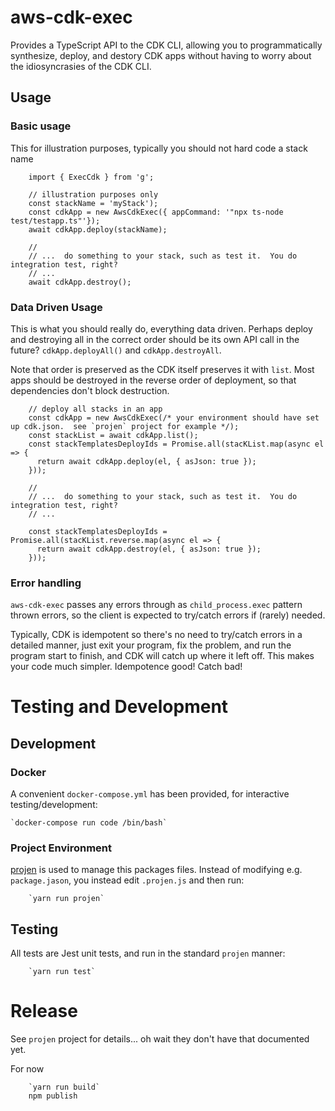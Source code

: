 # aws-cdk-exec
Provides a TypeScript API to the CDK CLI, allowing you to programmatically synthesize, deploy, and destory CDK apps without
having to worry about the idiosyncrasies of the CDK CLI.

## Usage
### Basic usage
This for illustration purposes, typically you should not hard code a stack name

        import { ExecCdk } from 'g';

        // illustration purposes only
        const stackName = 'myStack');
        const cdkApp = new AwsCdkExec({ appCommand: '"npx ts-node test/testapp.ts"'});
        await cdkApp.deploy(stackName);
        
        // 
        // ...  do something to your stack, such as test it.  You do integration test, right?
        // ...
        await cdkApp.destroy();


### Data Driven Usage
This is what you should really do, everything data driven.  Perhaps deploy and destroying all in the correct
order should be its own API call in the future?  `cdkApp.deployAll()` and `cdkApp.destroyAll`.

Note that order is preserved as the CDK itself preserves it with `list`.  Most apps should be destroyed
in the reverse order of deployment, so that dependencies don't block destruction.

        // deploy all stacks in an app
        const cdkApp = new AwsCdkExec(/* your environment should have set up cdk.json.  see `projen` project for example */);
        const stackList = await cdkApp.list();
        const stackTemplatesDeployIds = Promise.all(stacKList.map(async el => {
          return await cdkApp.deploy(el, { asJson: true });
        }));

        // 
        // ...  do something to your stack, such as test it.  You do integration test, right?
        // ...
        
        const stackTemplatesDeployIds = Promise.all(stacKList.reverse.map(async el => {
          return await cdkApp.destroy(el, { asJson: true });
        }));

### Error handling
`aws-cdk-exec` passes any errors through as `child_process.exec` pattern thrown errors, so the client is expected
to try/catch errors if (rarely) needed.

Typically, CDK is idempotent so there's no need to try/catch errors in a detailed manner, just exit your
program, fix the problem, and run the program start to finish, and CDK will catch up where it left off.  This 
makes your code much simpler.  Idempotence good!  Catch bad!


# Testing and Development
## Development
### Docker
A convenient `docker-compose.yml` has been provided, for interactive testing/development:

    `docker-compose run code /bin/bash`

### Project Environment
[projen]() is used to manage this packages files.  Instead of modifying e.g. `package.jason`, you instead edit 
`.projen.js` and then run:

        `yarn run projen`


## Testing
All tests are Jest unit tests, and run in the standard `projen` manner:

        `yarn run test`
        
# Release
See `projen` project for details... oh wait they don't have that documented yet.

For now

        `yarn run build`
        npm publish
